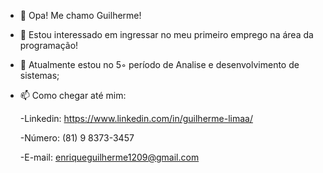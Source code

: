 - 👋 Opa! Me chamo Guilherme!
- 👀 Estou interessado em ingressar no meu primeiro emprego na área da programação!
- 🌱 Atualmente estou no 5◦ período de Analise e desenvolvimento de sistemas;
- 📫 Como chegar até mim: 

	-Linkedin: https://www.linkedin.com/in/guilherme-limaa/
	
	-Número: (81) 9 8373-3457
	
	-E-mail: enriqueguilherme1209@gmail.com
